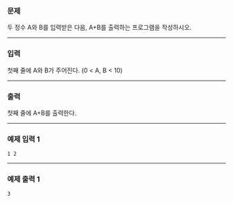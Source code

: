 ### 문제
두 정수 A와 B를 입력받은 다음, A+B를 출력하는 프로그램을 작성하시오.
***
### 입력
첫째 줄에 A와 B가 주어진다. (0 < A, B < 10)
***
### 출력
첫째 줄에 A+B를 출력한다.
***
### 예제 입력 1
```shell
1 2
```
***
### 예제 출력 1
```shell
3
```